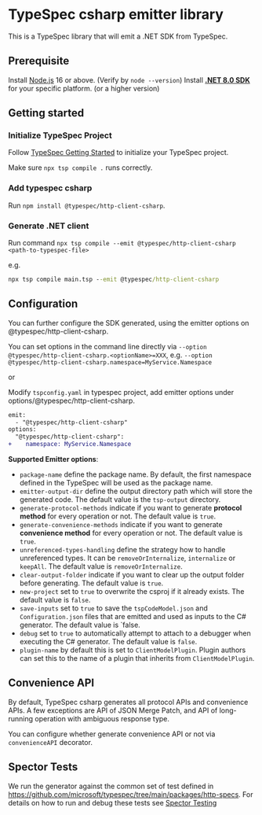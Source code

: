 # TypeSpec csharp emitter library

This is a TypeSpec library that will emit a .NET SDK from TypeSpec.

## Prerequisite

Install [Node.js](https://nodejs.org/download/) 16 or above. (Verify by `node --version`)
Install [**.NET 8.0 SDK**](https://dotnet.microsoft.com/download/dotnet/8.0) for your specific platform. (or a higher version)

## Getting started

### Initialize TypeSpec Project

Follow [TypeSpec Getting Started](https://github.com/microsoft/typespec/#using-node--npm) to initialize your TypeSpec project.

Make sure `npx tsp compile .` runs correctly.

### Add typespec csharp

Run `npm install @typespec/http-client-csharp`.

### Generate .NET client

Run command `npx tsp compile --emit @typespec/http-client-csharp <path-to-typespec-file>`

e.g.

```cmd
npx tsp compile main.tsp --emit @typespec/http-client-csharp
```

## Configuration

You can further configure the SDK generated, using the emitter options on @typespec/http-client-csharp.

You can set options in the command line directly via `--option @typespec/http-client-csharp.<optionName>=XXX`, e.g. `--option @typespec/http-client-csharp.namespace=MyService.Namespace`

or

Modify `tspconfig.yaml` in typespec project, add emitter options under options/@typespec/http-client-csharp.

```diff
emit:
  - "@typespec/http-client-csharp"
options:
  "@typespec/http-client-csharp":
+    namespace: MyService.Namespace
```

**Supported Emitter options**:

- `package-name` define the package name. By default, the first namespace defined in the TypeSpec will be used as the package name.
- `emitter-output-dir` define the output directory path which will store the generated code. The default value is the `tsp-output` directory.
- `generate-protocol-methods` indicate if you want to generate **protocol method** for every operation or not. The default value is `true`.
- `generate-convenience-methods` indicate if you want to generate **convenience method** for every operation or not. The default value is `true`.
- `unreferenced-types-handling` define the strategy how to handle unreferenced types. It can be `removeOrInternalize`, `internalize` or `keepAll`. The default value is `removeOrInternalize`.
- `clear-output-folder` indicate if you want to clear up the output folder before generating. The default value is `true`.
- `new-project` set to `true` to overwrite the csproj if it already exists. The default value is `false`.
- `save-inputs` set to `true` to save the `tspCodeModel.json` and `Configuration.json` files that are emitted and used as inputs to the C# generator. The default value is `false.
- `debug` set to `true` to automatically attempt to attach to a debugger when executing the C# generator. The default value is `false`.
- `plugin-name` by default this is set to `ClientModelPlugin`. Plugin authors can set this to the name of a plugin that inherits from `ClientModelPlugin`.

## Convenience API

By default, TypeSpec csharp generates all protocol APIs and convenience APIs.
A few exceptions are API of JSON Merge Patch, and API of long-running operation with ambiguous response type.

You can configure whether generate convenience API or not via `convenienceAPI` decorator.

## Spector Tests

We run the generator against the common set of test defined in https://github.com/microsoft/typespec/tree/main/packages/http-specs.
For details on how to run and debug these tests see [Spector Testing](generator/docs/spector.md)
